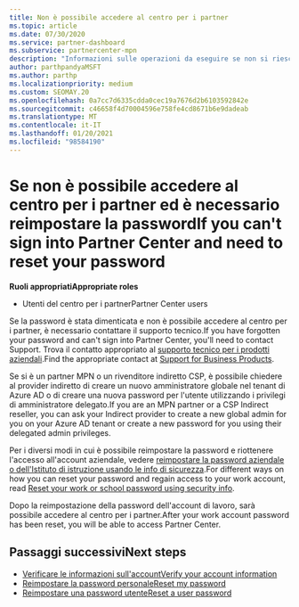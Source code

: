 ```yaml
---
title: Non è possibile accedere al centro per i partner
ms.topic: article
ms.date: 07/30/2020
ms.service: partner-dashboard
ms.subservice: partnercenter-mpn
description: "Informazioni sulle operazioni da eseguire se non si riesce ad accedere al centro per i partner: include informazioni sulla reimpostazione della password dell'account aziendale o della password dell'account dell'Istituto di istruzione se è stata dimenticata."
author: parthpandyaMSFT
ms.author: parthp
ms.localizationpriority: medium
ms.custom: SEOMAY.20
ms.openlocfilehash: 0a7cc7d6335cdda0cec19a7676d2b6103592842e
ms.sourcegitcommit: c46658f4d70004596e758fe4cd8671b6e9dadeab
ms.translationtype: MT
ms.contentlocale: it-IT
ms.lasthandoff: 01/20/2021
ms.locfileid: "98584190"
---
```

# <a name="if-you-cant-sign-into-partner-center-and-need-to-reset-your-password"></a><span data-ttu-id="5f91e-103">Se non è possibile accedere al centro per i partner ed è necessario reimpostare la password</span><span class="sxs-lookup"><span data-stu-id="5f91e-103">If you can't sign into Partner Center and need to reset your password</span></span>

<span data-ttu-id="5f91e-104">**Ruoli appropriati**</span><span class="sxs-lookup"><span data-stu-id="5f91e-104">**Appropriate roles**</span></span>

- <span data-ttu-id="5f91e-105">Utenti del centro per i partner</span><span class="sxs-lookup"><span data-stu-id="5f91e-105">Partner Center users</span></span>

<span data-ttu-id="5f91e-106">Se la password è stata dimenticata e non è possibile accedere al centro per i partner, è necessario contattare il supporto tecnico.</span><span class="sxs-lookup"><span data-stu-id="5f91e-106">If you have forgotten your password and can't sign into Partner Center, you'll need to contact Support.</span></span> <span data-ttu-id="5f91e-107">Trova il contatto appropriato al [supporto tecnico per i prodotti aziendali](/microsoft-365/admin/contact-support-for-business-products).</span><span class="sxs-lookup"><span data-stu-id="5f91e-107">Find the appropriate contact at [Support for Business Products](/microsoft-365/admin/contact-support-for-business-products).</span></span> 

<span data-ttu-id="5f91e-108">Se si è un partner MPN o un rivenditore indiretto CSP, è possibile chiedere al provider indiretto di creare un nuovo amministratore globale nel tenant di Azure AD o di creare una nuova password per l'utente utilizzando i privilegi di amministratore delegato.</span><span class="sxs-lookup"><span data-stu-id="5f91e-108">If you are an MPN partner or a CSP Indirect reseller, you can ask your Indirect provider to create a new global admin for you on your Azure AD tenant or create a new password for you using their delegated admin privileges.</span></span> 

<span data-ttu-id="5f91e-109">Per i diversi modi in cui è possibile reimpostare la password e riottenere l'accesso all'account aziendale, vedere [reimpostare la password aziendale o dell'Istituto di istruzione usando le info di sicurezza](/azure/active-directory/user-help/active-directory-passwords-update-your-own-password#how-to-change-your-password).</span><span class="sxs-lookup"><span data-stu-id="5f91e-109">For different ways on how you can reset your password and regain access to your work account, read [Reset your work or school password using security info](/azure/active-directory/user-help/active-directory-passwords-update-your-own-password#how-to-change-your-password).</span></span>

<span data-ttu-id="5f91e-110">Dopo la reimpostazione della password dell'account di lavoro, sarà possibile accedere al centro per i partner.</span><span class="sxs-lookup"><span data-stu-id="5f91e-110">After your work account password has been reset, you will be able to access Partner Center.</span></span> 

## <a name="next-steps"></a><span data-ttu-id="5f91e-111">Passaggi successivi</span><span class="sxs-lookup"><span data-stu-id="5f91e-111">Next steps</span></span>

- [<span data-ttu-id="5f91e-112">Verificare le informazioni sull'account</span><span class="sxs-lookup"><span data-stu-id="5f91e-112">Verify your account information</span></span>](verification-responses.md)
- [<span data-ttu-id="5f91e-113">Reimpostare la password personale</span><span class="sxs-lookup"><span data-stu-id="5f91e-113">Reset my password</span></span>](reset-my-pasword.md)
- [<span data-ttu-id="5f91e-114">Reimpostare una password utente</span><span class="sxs-lookup"><span data-stu-id="5f91e-114">Reset a user password</span></span>](reset-a-user-password.md)